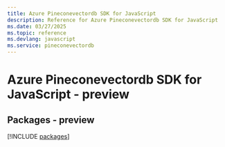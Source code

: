 ```yaml
---
title: Azure Pineconevectordb SDK for JavaScript
description: Reference for Azure Pineconevectordb SDK for JavaScript
ms.date: 03/27/2025
ms.topic: reference
ms.devlang: javascript
ms.service: pineconevectordb
---
```

# Azure Pineconevectordb SDK for JavaScript - preview
## Packages - preview
[!INCLUDE [packages](pineconevectordb-index.md)]